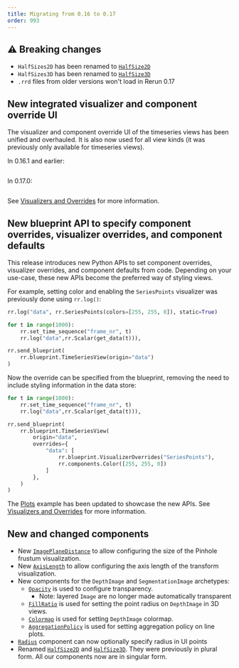 ```yaml
---
title: Migrating from 0.16 to 0.17
order: 993
---
```



## ⚠️ Breaking changes
* `HalfSizes2D` has been renamed to [`HalfSize2D`](https://rerun.io/docs/reference/types/components/half_size2d)
* `HalfSizes3D` has been renamed to [`HalfSize3D`](https://rerun.io/docs/reference/types/components/half_size3d)
* `.rrd` files from older versions won't load in Rerun 0.17


## New integrated visualizer and component override UI

The visualizer and component override UI of the timeseries views has been unified and overhauled. It is also now used for all view kinds (it was previously only available for timeseries views).

In 0.16.1 and earlier:

<picture style="zoom: 0.5">
  <img src="https://static.rerun.io/vizcomp-ui-before/ec7c0b88cdb54420665de32aaf2096dfd3dc05ea/full.png" alt="">
  <source media="(max-width: 480px)" srcset="https://static.rerun.io/vizcomp-ui-before/ec7c0b88cdb54420665de32aaf2096dfd3dc05ea/480w.png">
</picture>

In 0.17.0:

<picture style="zoom: 0.5">
  <img src="https://static.rerun.io/vizcomp-ui-after/86f74d239e8b77bc3df00e61cfc35eb9f4c07989/full.png" alt="">
  <source media="(max-width: 480px)" srcset="https://static.rerun.io/vizcomp-ui-after/86f74d239e8b77bc3df00e61cfc35eb9f4c07989/480w.png">
</picture>

See [Visualizers and Overrides](../../concepts/visualizers-and-overrides.md) for more information.


## New blueprint API to specify component overrides, visualizer overrides, and component defaults

This release introduces new Python APIs to set component overrides, visualizer overrides, and component defaults from code. Depending on your use-case, these new APIs become the preferred way of styling views.

For example, setting color and enabling the `SeriesPoints` visualizer was previously done using `rr.log()`:

```python
rr.log("data", rr.SeriesPoints(colors=[255, 255, 0]), static=True)

for t in range(1000):
    rr.set_time_sequence("frame_nr", t)
    rr.log("data",rr.Scalar(get_data(t))),

rr.send_blueprint(
    rr.blueprint.TimeSeriesView(origin="data")
)
```

Now the override can be specified from the blueprint, removing the need to include styling information in the data store:

```python
for t in range(1000):
    rr.set_time_sequence("frame_nr", t)
    rr.log("data",rr.Scalar(get_data(t))),

rr.send_blueprint(
    rr.blueprint.TimeSeriesView(
        origin="data",
        overrides={
            "data": [
                rr.blueprint.VisualizerOverrides("SeriesPoints"),
                rr.components.Color([255, 255, 0])
            ]
        },
    )
)
```

The [Plots](https://rerun.io/examples/feature-showcase/plots) example has been updated to showcase the new APIs. See [Visualizers and Overrides](../../concepts/visualizers-and-overrides.md) for more information.


## New and changed components

* New [`ImagePlaneDistance`](https://rerun.io/docs/reference/types/components/image_plane_distance) to allow configuring the size of the Pinhole frustum visualization.
* New [`AxisLength`](https://rerun.io/docs/reference/types/components/axis_length) to allow configuring the axis length of the transform visualization.
* New components for the `DepthImage` and `SegmentationImage` archetypes:
    * [`Opacity`](https://rerun.io/docs/reference/types/components/opacity) is used to configure transparency.
        * Note: layered `Image` are no longer made automatically transparent
    * [`FillRatio`](https://rerun.io/docs/reference/types/components/fill_ratio) is used for setting the point radius on `DepthImage` in 3D views.
    * [`Colormap`](https://rerun.io/docs/reference/types/components/colormap) is used for setting `DepthImage` colormap.
    * [`AggregationPolicy`](https://rerun.io/docs/reference/types/components/aggregation_policy) is used for setting aggregation policy on line plots.
* [`Radius`](https://rerun.io/docs/reference/types/components/radius) component can now optionally specify radius in UI points
* Renamed [`HalfSize2D`](https://rerun.io/docs/reference/types/components/half_size2d) and [`HalfSize3D`](https://rerun.io/docs/reference/types/components/half_size3d). They were previously in plural form. All our components now are in singular form.
